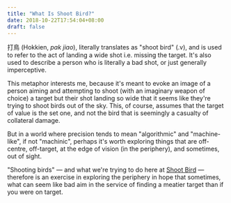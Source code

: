 ```yaml
---
title: "What Is Shoot Bird?"
date: 2018-10-22T17:54:04+08:00
draft: false
---
```


打鳥 (Hokkien, _pak jiao_), literally translates as "shoot bird" (.v),
and is used to refer to the act of landing a wide shot
i.e. missing the target.
It's also used to describe a person who is literally a bad shot,
or just generally imperceptive.

This metaphor interests me, because it's meant to evoke an
image of a person aiming and attempting to shoot (with an imaginary
weapon of choice) a target but their shot landing so wide that it seems like they're trying to shoot birds out of the sky. This, of course, assumes
that the target of value is the set one, and not the bird that is seemingly
a casualty of collateral damage.

But in a world where precision tends to mean "algorithmic" and "machine-like", if not "machinic", perhaps it's worth exploring things that are off-centre, off-target, at the edge of vision (in the periphery), and sometimes, out of sight.

"Shooting birds" — and what we're trying to do here at [Shoot Bird](/what-is-shoot-bird) — therefore is an exercise in exploring the periphery in hope that sometimes, what can seem like bad aim in the
service of finding a meatier target than if you were on target.
